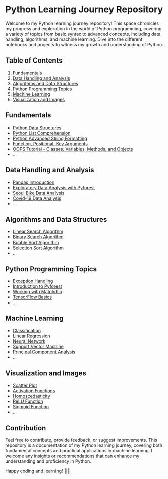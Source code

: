 # Python Learning Journey Repository

Welcome to my Python learning journey repository! This space chronicles my progress and exploration in the world of Python programming, covering a variety of topics from basic syntax to advanced concepts, including data handling, algorithms, and machine learning. Dive into the different notebooks and projects to witness my growth and understanding of Python.

## Table of Contents

1. [Fundamentals](#fundamentals)
2. [Data Handling and Analysis](#data-handling-and-analysis)
3. [Algorithms and Data Structures](#algorithms-and-data-structures)
4. [Python Programming Topics](#python-programming-topics)
5. [Machine Learning](#machine-learning)
6. [Visualization and Images](#visualization-and-images)

## Fundamentals

- [Python Data Structures](Python%20Data%20Structures.ipynb)
- [Python List Comprehension](Python%20List%20Comprehension.ipynb)
- [Python Advanced String Formatting](Python%20Advanced%20String%20Formatting.ipynb)
- [Function, Positional, Key Arguments](function%20,%20positional%20,%20key%20argu%20,%20lambda%20,%20map%20func%20,%20filter%20func%20,.ipynb)
- [OOPS Tutorial - Classes, Variables, Methods, and Objects](OOPS%20Tutorial-%20Classes,%20Variables,%20Methods%20and%20Objects%20Exception%20Handling%20Inheritance.ipynb)
- ...

## Data Handling and Analysis

- [Pandas Introduction](pandas.ipynb)
- [Exploratory Data Analysis with Pyforest](Pyforest.ipynb)
- [Seoul Bike Data Analysis](SeoulBikeData.csv)
- [Covid-19 Data Analysis](covid_19_data.csv)
- ...

## Algorithms and Data Structures

- [Linear Search Algorithm](linear%20Search.py)
- [Binary Search Algorithm](Binary%20Search.ipynb)
- [Bubble Sort Algorithm](Bubble%20Sort.ipynb)
- [Selection Sort Algorithm](Selection%20Sort.ipynb)
- ...

## Python Programming Topics

- [Exception Handling](OOPS%20Tutorial-%20Classes,%20Variables,%20Methods%20and%20Objects%20Exception%20Handling%20Inheritance.ipynb)
- [Introduction to Pyforest](Pyforest.ipynb)
- [Working with Matplotlib](MatplotLib.ipynb)
- [TensorFlow Basics](TensorFlow.ipynb)
- ...

## Machine Learning

- [Classification](Classification.ipynb)
- [Linear Regression](Linear%20Regression.ipynb)
- [Neural Network](Neural%20Network.ipynb)
- [Support Vector Machine](Support%20Vector%20Machine.ipynb)
- [Principal Component Analysis](Principal%20Component%20Analysis.ipynb)
- ...

## Visualization and Images

- [Scatter Plot](Scatter1.png)
- [Activation Functions](Activation%20Func.png)
- [Homoscedasticity](Homoscedasticity.png)
- [ReLU Function](ReLU.png)
- [Sigmoid Function](Sigmoid%20Function.png)
- ...

## Contribution

Feel free to contribute, provide feedback, or suggest improvements. This repository is a documentation of my Python learning journey, covering both fundamental concepts and practical applications in machine learning. I welcome any insights or recommendations that can enhance my understanding and proficiency in Python.

Happy coding and learning! 🐍🚀
